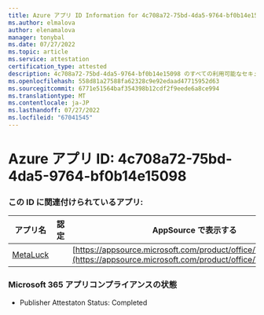 ```yaml
---
title: Azure アプリ ID Information for 4c708a72-75bd-4da5-9764-bf0b14e15098
ms.author: elmalova
author: elenamalova
manager: tonybal
ms.date: 07/27/2022
ms.topic: article
ms.service: attestation
certification_type: attested
description: 4c708a72-75bd-4da5-9764-bf0b14e15098 のすべての利用可能なセキュリティとコンプライアンス情報。
ms.openlocfilehash: 558d81a27588fa62328c9e92edaad47715952d63
ms.sourcegitcommit: 6771e51564baf354398b12cdf2f9eede6a8ce994
ms.translationtype: MT
ms.contentlocale: ja-JP
ms.lasthandoff: 07/27/2022
ms.locfileid: "67041545"
---
```

# <a name="azure-app-id-4c708a72-75bd-4da5-9764-bf0b14e15098"></a>Azure アプリ ID: 4c708a72-75bd-4da5-9764-bf0b14e15098


### <a name="apps-associated-with-this-id"></a>この ID に関連付けられているアプリ:
| **アプリ名** | **認定** | **AppSource で表示する** |
|--------------|---------------|-----------------------|
| [MetaLuck](../forward/WA200004198.md) |  | [https://appsource.microsoft.com/product/office/WA200004198](https://appsource.microsoft.com/product/office/WA200004198) |

### <a name="microsoft-365-app-compliance-status"></a>Microsoft 365 アプリコンプライアンスの状態
- Publisher Attestaton Status: Completed
